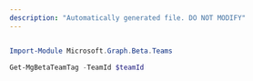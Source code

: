 ```yaml
---
description: "Automatically generated file. DO NOT MODIFY"
---
```


```powershell

Import-Module Microsoft.Graph.Beta.Teams

Get-MgBetaTeamTag -TeamId $teamId

```